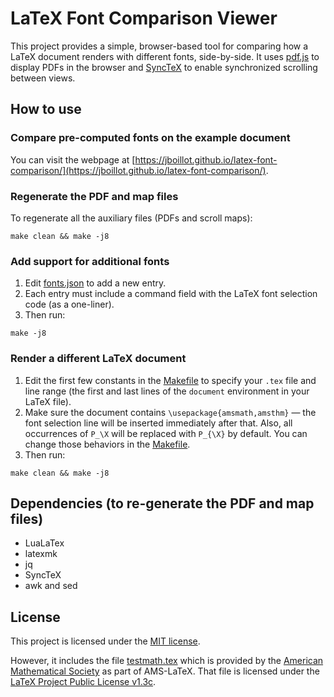 # LaTeX Font Comparison Viewer

This project provides a simple, browser-based tool for comparing how a LaTeX document renders with different fonts, side-by-side. It uses [pdf.js](https://mozilla.github.io/pdf.js/) to display PDFs in the browser and [SyncTeX](https://itexmac.sourceforge.net/SyncTeX.html) to enable synchronized scrolling between views.

## How to use

### Compare pre-computed fonts on the example document

You can visit the webpage at [https://jboillot.github.io/latex-font-comparison/](https://jboillot.github.io/latex-font-comparison/).

### Regenerate the PDF and map files

To regenerate all the auxiliary files (PDFs and scroll maps):

```
make clean && make -j8
```

### Add support for additional fonts

1. Edit [fonts.json](fonts.json) to add a new entry.
2. Each entry must include a command field with the LaTeX font selection code (as a one-liner).
3. Then run:
```
make -j8
```

### Render a different LaTeX document

1. Edit the first few constants in the [Makefile](Makefile) to specify your `.tex` file and line range (the first and last lines of the `document` environment in your LaTeX file).
2. Make sure the document contains `\usepackage{amsmath,amsthm}` — the font selection line will be inserted immediately after that. Also, all occurrences of `P_\X` will be replaced with `P_{\X}` by default. You can change those behaviors in the [Makefile](Makefile).
4. Then run:
```
make clean && make -j8
```

## Dependencies (to re-generate the PDF and map files)
- LuaLaTex
- latexmk
- jq
- SyncTeX
- awk and sed

## License

This project is licensed under the [MIT license](LICENSE.md).

However, it includes the file [testmath.tex](testmath.tex) which is provided by the [American Mathematical Society](https://www.ams.org/) as part of AMS-LaTeX.
That file is licensed under the [LaTeX Project Public License v1.3c](https://www.latex-project.org/lppl/lppl-1-3c/).
